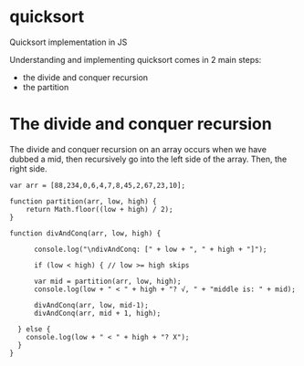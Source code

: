 # quicksort
Quicksort implementation in JS

Understanding and implementing quicksort comes in 2 main steps:

* the divide and conquer recursion
* the partition


# The divide and conquer recursion

The divide and conquer recursion on an array occurs when we have dubbed a mid,
then recursively go into the left side of the array. Then, the right side.

    var arr = [88,234,0,6,4,7,8,45,2,67,23,10];

    function partition(arr, low, high) {
        return Math.floor((low + high) / 2);
    }

    function divAndConq(arr, low, high) {

          console.log("\ndivAndConq: [" + low + ", " + high + "]");

          if (low < high) { // low >= high skips

          var mid = partition(arr, low, high);
          console.log(low + " < " + high + "? √, " + "middle is: " + mid);

          divAndConq(arr, low, mid-1);
          divAndConq(arr, mid + 1, high);

      } else {
        console.log(low + " < " + high + "? X");
      }
    }

